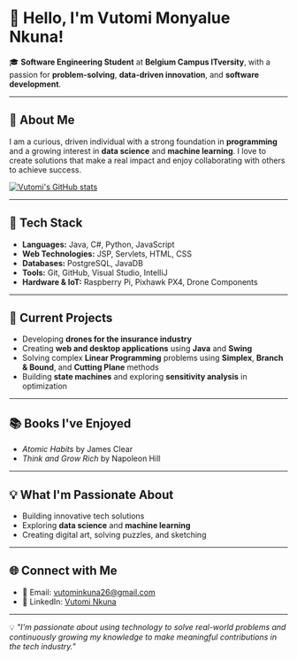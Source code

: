 # 👋 Hello, I'm **Vutomi Monyalue Nkuna!**

🎓 **Software Engineering Student** at **Belgium Campus ITversity**, with a passion for **problem-solving**, **data-driven innovation**, and **software development**.

---

## 🚀 About Me
I am a curious, driven individual with a strong foundation in **programming** and a growing interest in **data science** and **machine learning**. I love to create solutions that make a real impact and enjoy collaborating with others to achieve success.

[![Vutomi's GitHub stats](https://github-readme-stats.vercel.app/api?username=VutomiNkuna)](https://github.com/anuraghazra/github-readme-stats)

---

## 🔧 Tech Stack
- **Languages:** Java, C#, Python, JavaScript  
- **Web Technologies:** JSP, Servlets, HTML, CSS  
- **Databases:** PostgreSQL, JavaDB  
- **Tools:** Git, GitHub, Visual Studio, IntelliJ  
- **Hardware & IoT:** Raspberry Pi, Pixhawk PX4, Drone Components  

---

## 🌱 Current Projects
- Developing **drones for the insurance industry**  
- Creating **web and desktop applications** using **Java** and **Swing**  
- Solving complex **Linear Programming** problems using **Simplex**, **Branch & Bound**, and **Cutting Plane** methods  
- Building **state machines** and exploring **sensitivity analysis** in optimization  

---

## 📚 Books I've Enjoyed
- *Atomic Habits* by James Clear  
- *Think and Grow Rich* by Napoleon Hill  

---

## 💡 What I'm Passionate About
- Building innovative tech solutions  
- Exploring **data science** and **machine learning**  
- Creating digital art, solving puzzles, and sketching  

---

## 🌐 Connect with Me
- 📧 Email: [vutominkuna26@gmail.com](mailto:vutominkuna26@gmail.com)  
- 💼 LinkedIn: [Vutomi Nkuna](https://www.linkedin.com/in/vutomi-nkuna)  

---

💡 *"I'm passionate about using technology to solve real-world problems and continuously growing my knowledge to make meaningful contributions in the tech industry."*
